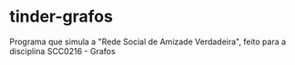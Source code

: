 # tinder-grafos
Programa que simula a "Rede Social de Amizade Verdadeira", feito para a disciplina SCC0216 - Grafos
